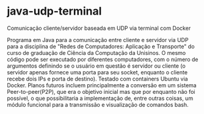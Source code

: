# java-udp-terminal
Comunicação cliente/servidor baseada em UDP via terminal com Docker

Programa em Java para a comunicação entre cliente e servidor via UDP para a disciplina de "Redes de Computadores: Aplicação e Transporte" do curso de graduação de Ciência da Computação da Unisinos. O mesmo código pode ser executado por diferentes computadores, com o número de argumentos definindo se o usuário em questão é servidor ou cliente (o servidor apenas fornece uma porta para seu socket, enquanto o cliente recebe dois IPs e porta de destino). Testado com containers Ubuntu via Docker.
Planos futuros incluem principalmente a conversão em um sistema Peer-to-peer(P2P), que era o objetivo inicial mas que por enquanto não foi possível, o que possibilitaria a implementação de, entre outras coisas, um módulo funcional para a transmissão e visualização de comandos bash.

